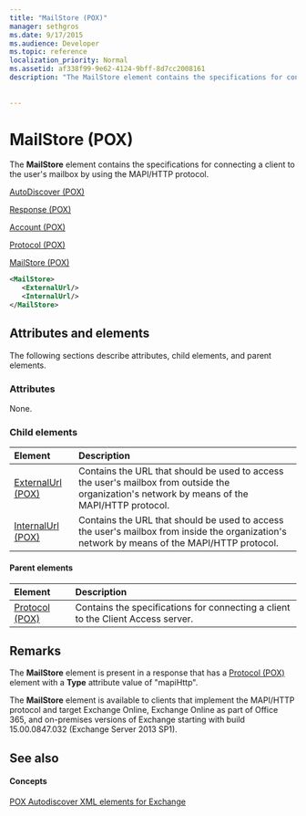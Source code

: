 ```yaml
---
title: "MailStore (POX)"
manager: sethgros
ms.date: 9/17/2015
ms.audience: Developer
ms.topic: reference
localization_priority: Normal
ms.assetid: af338f99-9e62-4124-9bff-8d7cc2008161
description: "The MailStore element contains the specifications for connecting a client to the user's mailbox by using the MAPI/HTTP protocol."
 
 
---
```


# MailStore (POX)

The **MailStore** element contains the specifications for connecting a client to the user's mailbox by using the MAPI/HTTP protocol. 
  
[AutoDiscover (POX)](autodiscover-pox.md)
  
[Response (POX)](response-pox.md)
  
[Account (POX)](account-pox.md)
  
[Protocol (POX)](protocol-pox.md)
  
[MailStore (POX)](mailstore-pox.md)
  
```XML
<MailStore>
   <ExternalUrl/>
   <InternalUrl/>
</MailStore>
```

## Attributes and elements

The following sections describe attributes, child elements, and parent elements.
  
### Attributes

None.
  
### Child elements

|**Element**|**Description**|
|:-----|:-----|
|[ExternalUrl (POX)](externalurl-pox.md) <br/> |Contains the URL that should be used to access the user's mailbox from outside the organization's network by means of the MAPI/HTTP protocol.  <br/> |
|[InternalUrl (POX)](internalurl-pox.md) <br/> |Contains the URL that should be used to access the user's mailbox from inside the organization's network by means of the MAPI/HTTP protocol.  <br/> |
   
#### Parent elements

|**Element**|**Description**|
|:-----|:-----|
|[Protocol (POX)](protocol-pox.md) <br/> |Contains the specifications for connecting a client to the Client Access server.  <br/> |
   
## Remarks

The **MailStore** element is present in a response that has a [Protocol (POX)](protocol-pox.md) element with a **Type** attribute value of "mapiHttp". 
  
The **MailStore** element is available to clients that implement the MAPI/HTTP protocol and target Exchange Online, Exchange Online as part of Office 365, and on-premises versions of Exchange starting with build 15.00.0847.032 (Exchange Server 2013 SP1). 
  
## See also

#### Concepts

[POX Autodiscover XML elements for Exchange](pox-autodiscover-xml-elements-for-exchange.md)

